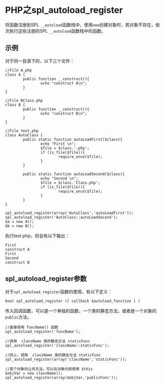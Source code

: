 # PHP之spl_autoload_register
将函数注册到SPL `__autoload`函数栈中，使用`new`创建对象时，若对象不存在，依次执行这些注册的SPL `__autoload`函数栈中的函数。

## 示例
对于同一目录下的，以下三个文件：
```
//File A.php
class A {
        public function __construct(){
                echo "construct A\n";
        }
}
```
```
//File BClass.php 
class B {
        public function __construct(){
                echo "construct B\n";
        }
}
```
```
//File test.php
class AutoClass {
        public static function autoLoadFirst($class){
                echo "First \n";
                $file = $class.'.php';
                if (is_file($file)){
                        require_once($file);
                }
        }

        public static function autoLoadSecond($class){
                echo "Second \n";
                $file = $class.'Class.php';
                if (is_file($file)){
                        require_once($file);
                }
        }
}

spl_autoload_register(array('AutoClass','autoLoadFirst'));
spl_autoload_register('AutoClass::autoLoadSecond');
$a = new A();
$b = new B();
```
执行test.php，将会有以下输出：
```
First 
construct A
First 
Second 
construct B
```

## spl_autoload_register参数
对于`spl_autoload_register`函数的使用，有以下定义：
```
bool spl_autoload_register ([ callback $autoload_function ] )
```
传入回调函数，可以是一个单独的函数，一个类的静态方法，或者是一个对象的`public`方法。
```
//直接调用 funcName() 函数
spl_autoload_register('funcName');

//调用  className 类的静态方法 staticFunc
spl_autoload_register('className::staticFunc');

//同上，调用  className 类的静态方法 staticFunc
spl_autoload_register(array('className','staticFunc'));

//某个对象的公共方法，可以在对象内部使用 $this
$objVar = new className();
spl_autoload_register(array($objVar,'publicFunc'));
```